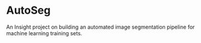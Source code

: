 # AutoSeg
An Insight project on building an automated image segmentation pipeline for machine learning training sets.
